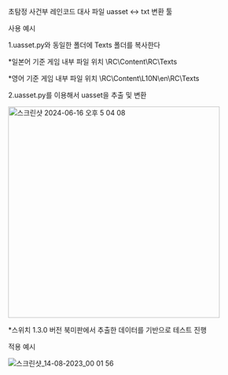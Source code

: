 초탐정 사건부 레인코드 대사 파일 uasset <-> txt 변환 툴

사용 예시

1.uasset.py와 동일한 폴더에 Texts 폴더를 복사한다

*일본어 기준 게임 내부 파일 위치 \RC\Content\RC\Texts

*영어 기준 게임 내부 파일 위치 \RC\Content\L10N\en\RC\Texts

2.uasset.py를 이용해서 uasset을 추출 및 변환

<img width="430" alt="스크린샷 2024-06-16 오후 5 04 08" src="https://github.com/ldxs0464/Raincode-uasset/assets/67818368/c10a4ca0-d9f7-4c70-8d5b-ea5532e5d038">

*스위치 1.3.0 버전 북미판에서 추출한 데이터를 기반으로 테스트 진행



적용 예시

![스크린샷_14-08-2023_00 01 56](https://github.com/ldxs0464/Raincode-uasset/assets/67818368/634bf1dc-ee6d-4497-b982-57f0cfeb831c)
